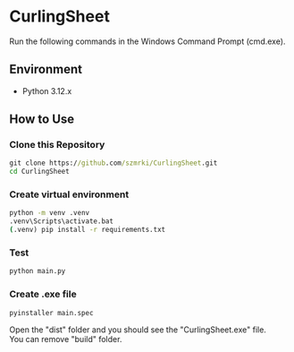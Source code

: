 # CurlingSheet
Run the following commands in the Windows Command Prompt (cmd.exe).

## Environment
- Python 3.12.x

## How to Use
### Clone this Repository
~~~cmd
git clone https://github.com/szmrki/CurlingSheet.git
cd CurlingSheet
~~~

### Create virtual environment
~~~cmd
python -m venv .venv
.venv\Scripts\activate.bat
(.venv) pip install -r requirements.txt
~~~

### Test
~~~cmd
python main.py
~~~

### Create .exe file
~~~cmd
pyinstaller main.spec
~~~

Open the "dist" folder and you should see the "CurlingSheet.exe" file.  
You can remove "build" folder.